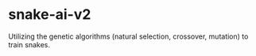 # snake-ai-v2

Utilizing the genetic algorithms (natural selection, crossover, mutation) to train snakes.
